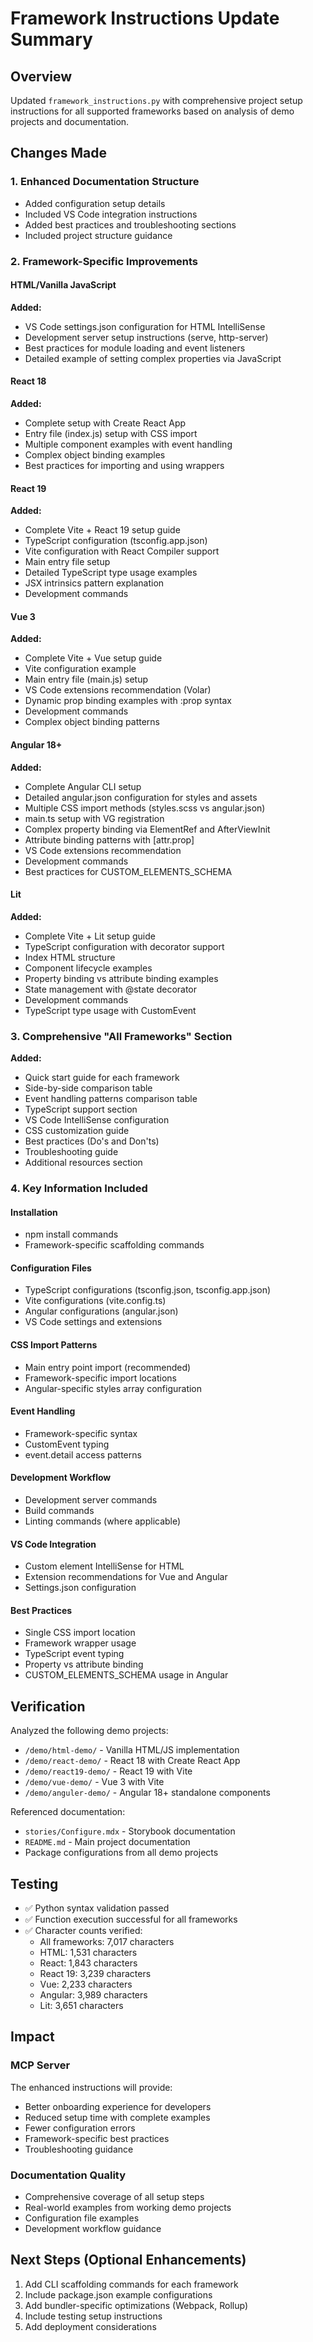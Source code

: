 # Framework Instructions Update Summary

## Overview
Updated `framework_instructions.py` with comprehensive project setup instructions for all supported frameworks based on analysis of demo projects and documentation.

## Changes Made

### 1. Enhanced Documentation Structure
- Added configuration setup details
- Included VS Code integration instructions
- Added best practices and troubleshooting sections
- Included project structure guidance

### 2. Framework-Specific Improvements

#### HTML/Vanilla JavaScript
**Added:**
- VS Code settings.json configuration for HTML IntelliSense
- Development server setup instructions (serve, http-server)
- Best practices for module loading and event listeners
- Detailed example of setting complex properties via JavaScript

#### React 18
**Added:**
- Complete setup with Create React App
- Entry file (index.js) setup with CSS import
- Multiple component examples with event handling
- Complex object binding examples
- Best practices for importing and using wrappers

#### React 19
**Added:**
- Complete Vite + React 19 setup guide
- TypeScript configuration (tsconfig.app.json)
- Vite configuration with React Compiler support
- Main entry file setup
- Detailed TypeScript type usage examples
- JSX intrinsics pattern explanation
- Development commands

#### Vue 3
**Added:**
- Complete Vite + Vue setup guide
- Vite configuration example
- Main entry file (main.js) setup
- VS Code extensions recommendation (Volar)
- Dynamic prop binding examples with :prop syntax
- Development commands
- Complex object binding patterns

#### Angular 18+
**Added:**
- Complete Angular CLI setup
- Detailed angular.json configuration for styles and assets
- Multiple CSS import methods (styles.scss vs angular.json)
- main.ts setup with VG registration
- Complex property binding via ElementRef and AfterViewInit
- Attribute binding patterns with [attr.prop]
- VS Code extensions recommendation
- Development commands
- Best practices for CUSTOM_ELEMENTS_SCHEMA

#### Lit
**Added:**
- Complete Vite + Lit setup guide
- TypeScript configuration with decorator support
- Index HTML structure
- Component lifecycle examples
- Property binding vs attribute binding examples
- State management with @state decorator
- Development commands
- TypeScript type usage with CustomEvent<DetailType>

### 3. Comprehensive "All Frameworks" Section

**Added:**
- Quick start guide for each framework
- Side-by-side comparison table
- Event handling patterns comparison table
- TypeScript support section
- VS Code IntelliSense configuration
- CSS customization guide
- Best practices (Do's and Don'ts)
- Troubleshooting guide
- Additional resources section

### 4. Key Information Included

#### Installation
- npm install commands
- Framework-specific scaffolding commands

#### Configuration Files
- TypeScript configurations (tsconfig.json, tsconfig.app.json)
- Vite configurations (vite.config.ts)
- Angular configurations (angular.json)
- VS Code settings and extensions

#### CSS Import Patterns
- Main entry point import (recommended)
- Framework-specific import locations
- Angular-specific styles array configuration

#### Event Handling
- Framework-specific syntax
- CustomEvent typing
- event.detail access patterns

#### Development Workflow
- Development server commands
- Build commands
- Linting commands (where applicable)

#### VS Code Integration
- Custom element IntelliSense for HTML
- Extension recommendations for Vue and Angular
- Settings.json configuration

#### Best Practices
- Single CSS import location
- Framework wrapper usage
- TypeScript event typing
- Property vs attribute binding
- CUSTOM_ELEMENTS_SCHEMA usage in Angular

## Verification

Analyzed the following demo projects:
- `/demo/html-demo/` - Vanilla HTML/JS implementation
- `/demo/react-demo/` - React 18 with Create React App
- `/demo/react19-demo/` - React 19 with Vite
- `/demo/vue-demo/` - Vue 3 with Vite
- `/demo/anguler-demo/` - Angular 18+ standalone components

Referenced documentation:
- `stories/Configure.mdx` - Storybook documentation
- `README.md` - Main project documentation
- Package configurations from all demo projects

## Testing

- ✅ Python syntax validation passed
- ✅ Function execution successful for all frameworks
- ✅ Character counts verified:
  - All frameworks: 7,017 characters
  - HTML: 1,531 characters
  - React: 1,843 characters
  - React 19: 3,239 characters
  - Vue: 2,233 characters
  - Angular: 3,989 characters
  - Lit: 3,651 characters

## Impact

### MCP Server
The enhanced instructions will provide:
- Better onboarding experience for developers
- Reduced setup time with complete examples
- Fewer configuration errors
- Framework-specific best practices
- Troubleshooting guidance

### Documentation Quality
- Comprehensive coverage of all setup steps
- Real-world examples from working demo projects
- Configuration file examples
- Development workflow guidance

## Next Steps (Optional Enhancements)

1. Add CLI scaffolding commands for each framework
2. Include package.json example configurations
3. Add bundler-specific optimizations (Webpack, Rollup)
4. Include testing setup instructions
5. Add deployment considerations
